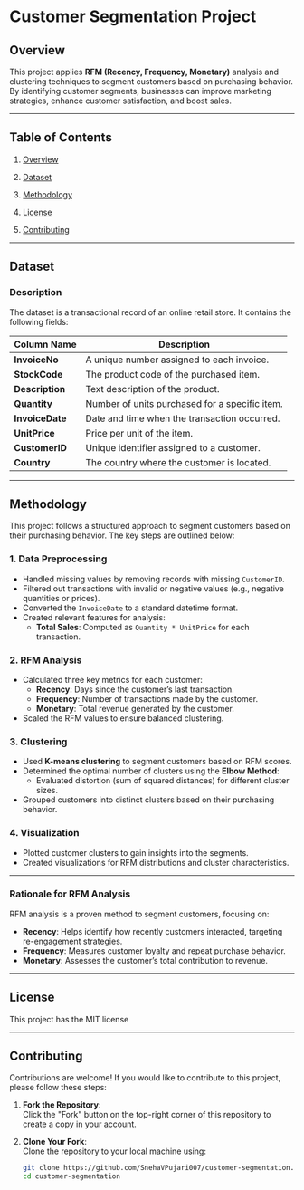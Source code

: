 # Customer Segmentation Project

## Overview
This project applies **RFM (Recency, Frequency, Monetary)** analysis and clustering techniques to segment customers based on purchasing behavior. By identifying customer segments, businesses can improve marketing strategies, enhance customer satisfaction, and boost sales.

---

## Table of Contents
1. [Overview](#overview)  
2. [Dataset](#dataset) 
3. [Methodology](#methodology)  
 

  
4. [License](#license)  
5. [Contributing](#contributing)  


---

## Dataset

### Description
The dataset is a transactional record of an online retail store. It contains the following fields:

| **Column Name** | **Description**                                  |
|------------------|--------------------------------------------------|
| **InvoiceNo**    | A unique number assigned to each invoice.        |
| **StockCode**    | The product code of the purchased item.          |
| **Description**  | Text description of the product.                |
| **Quantity**     | Number of units purchased for a specific item.  |
| **InvoiceDate**  | Date and time when the transaction occurred.    |
| **UnitPrice**    | Price per unit of the item.                     |
| **CustomerID**   | Unique identifier assigned to a customer.       |
| **Country**      | The country where the customer is located.      |

---

## Methodology

This project follows a structured approach to segment customers based on their purchasing behavior. The key steps are outlined below:

### 1. Data Preprocessing
- Handled missing values by removing records with missing `CustomerID`.
- Filtered out transactions with invalid or negative values (e.g., negative quantities or prices).
- Converted the `InvoiceDate` to a standard datetime format.
- Created relevant features for analysis:
  - **Total Sales**: Computed as `Quantity * UnitPrice` for each transaction.

### 2. RFM Analysis
- Calculated three key metrics for each customer:
  - **Recency**: Days since the customer’s last transaction.
  - **Frequency**: Number of transactions made by the customer.
  - **Monetary**: Total revenue generated by the customer.
- Scaled the RFM values to ensure balanced clustering.

### 3. Clustering
- Used **K-means clustering** to segment customers based on RFM scores.
- Determined the optimal number of clusters using the **Elbow Method**:
  - Evaluated distortion (sum of squared distances) for different cluster sizes.
- Grouped customers into distinct clusters based on their purchasing behavior.

### 4. Visualization
- Plotted customer clusters to gain insights into the segments.
- Created visualizations for RFM distributions and cluster characteristics.

---

### Rationale for RFM Analysis
RFM analysis is a proven method to segment customers, focusing on:
- **Recency**: Helps identify how recently customers interacted, targeting re-engagement strategies.
- **Frequency**: Measures customer loyalty and repeat purchase behavior.
- **Monetary**: Assesses the customer’s total contribution to revenue.

---
## License

This project has the MIT license 

---
## Contributing

Contributions are welcome! If you would like to contribute to this project, please follow these steps:

1. **Fork the Repository**:  
   Click the "Fork" button on the top-right corner of this repository to create a copy in your account.

2. **Clone Your Fork**:  
   Clone the repository to your local machine using:
   ```bash
   git clone https://github.com/SnehaVPujari007/customer-segmentation.git
   cd customer-segmentation

```






